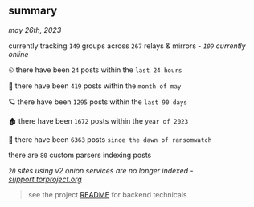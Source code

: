 
## summary
_may 26th, 2023_

currently tracking `149` groups across `267` relays & mirrors - _`109` currently online_

⏲ there have been `24` posts within the `last 24 hours`

🦈 there have been `419` posts within the `month of may`

🪐 there have been `1295` posts within the `last 90 days`

🏚 there have been `1672` posts within the `year of 2023`

🦕 there have been `6363` posts `since the dawn of ransomwatch`

there are `80` custom parsers indexing posts

_`20` sites using v2 onion services are no longer indexed - [support.torproject.org](https://support.torproject.org/onionservices/v2-deprecation/)_

> see the project [README](https://github.com/joshhighet/ransomwatch#ransomwatch--) for backend technicals
